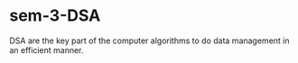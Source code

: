 # sem-3-DSA
DSA are the key part of the computer algorithms to do data management in an efficient manner.
